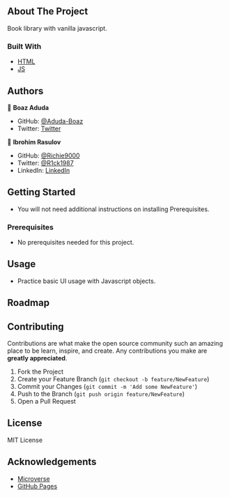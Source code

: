 <!-- ABOUT THE PROJECT -->
## About The Project

<!-- [![Capstone][product-screenshot]](https://example.com) -->

Book library with vanilla javascript.

### Built With

* [HTML](https://www.w3schools.com/html/)
* [JS](https://www.javascript.com/)

## Authors

👤 **Boaz Aduda**

- GitHub: [@Aduda-Boaz](https://github.com/Aduda-Boaz)
- Twitter: [Twitter](https://twitter.com/BoazAduda)

👤 **Ibrohim Rasulov**

- GitHub: [@Richie9000](https://github.com/Richie9000)
- Twitter: [@R1ck1987](https://twitter.com/R1ck1987)
- LinkedIn: [LinkedIn](https://www.linkedin.com/in/ricardo-rod-3720a8212/)

<!-- GETTING STARTED -->
## Getting Started

* You will not need additional instructions on installing Prerequisites.

### Prerequisites

* No prerequisites needed for this project.

<!-- USAGE EXAMPLES -->
## Usage

* Practice basic UI usage with Javascript objects.

<!-- _For more examples, please refer to the [Documentation](https://example.com)_ -->

<!-- ROADMAP -->
## Roadmap

<!-- CONTRIBUTING -->
## Contributing

Contributions are what make the open source community such an amazing place to be learn, inspire, and create. Any contributions you make are **greatly appreciated**.

1. Fork the Project
2. Create your Feature Branch (`git checkout -b feature/NewFeature`)
3. Commit your Changes (`git commit -m 'Add some NewFeature'`)
4. Push to the Branch (`git push origin feature/NewFeature`)
5. Open a Pull Request

<!-- LICENSE -->
## License

MIT License
<!-- Distributed under the MIT License. See `LICENSE` for more information. -->

<!-- ACKNOWLEDGEMENTS -->
## Acknowledgements
* [Microverse](https://www.microverse.org)
* [GitHub Pages](https://pages.github.com)

